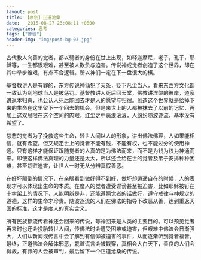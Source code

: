 ```yaml
---
layout: post
title: 【原创】正道沧桑
date:   2015-08-27 23:08:11 +0800
categories: 思考
tags: ["原创"]
header-img: "img/post-bg-03.jpg"
---
```

古代教人向善的觉者，都以弱者的身份在世上出现，如释迦摩尼，老子，孔子，耶稣等，一生都很艰难，甚至被人欺负与迫害。传说神或觉者创造了这个世界，却在其中举步维艰，有点不合逻辑。所以神们一定在下一盘很大的棋。

基督教讲人是有罪的，东方传说神仙犯了天条，贬下凡尘当人，看来东西方文化都一致认为到地球当人是被惩罚。基督教讲人死后回天堂，佛教讲涅槃的彼岸，道家讲返本归真，也公认人死后能回去才是人的愿望与归宿。创造这个世界就是给掉下来的生命在这里留下一个回去的机会。但是来世上的人都被抹去了以前的记忆，再加上这双局限在这个空间的肉眼，红尘之中恶浪滚滚，人纷纷随波逐流，基本没有希望了。

慈悲的觉者为了挽救这些生命，转世人间以人的形象，讲出佛法佛理，人如果能相信，就有希望。但又规定世上的觉者不能有钱，不能有权，也不能过分的使用神通。只有这样才能保证跟随觉者的人真的是为佛法而来，而不是为钱为权为神通而来。即使这样佛法真理的力量还是太大，所以还会给在世的觉者及弟子安排种种困难，甚至栽赃迫害，让世人一时无从分辨真假善恶。

在好坏颠倒的情况下，在亲眼看到做好得不到好，做坏却逍遥自在的时候，人的表现才可以体现出生命的本质。在度人的觉者遭受诽谤甚至被迫害，比如耶稣被钉在十字架上的情况下，人能明辨是非，还能遵照觉者的话做好，遵守戒律与神规定的道德，这样的生命才珍贵。随波逐流的人们在佛法的指导下改恶从善，达到重返天国的标准，这才是度人的真实含义。

所有民族都流传着神还会回来的传说，等神回来是人类的主要目的。可以预见觉者再来时也还会投胎转世人间，传佛法时会遭受困难或迫害，但艰难中佛法会日渐强大，人们从新闻或传言中会了解到有信仰被迫害的事件，从而逐渐听到觉者福音。最终，正道佛法会解体邪恶，栽赃谎言会被戳穿，真相会大白天下，善良的人们会得救，有罪的人会被审判，最后留下一个正道沧桑的传说。
